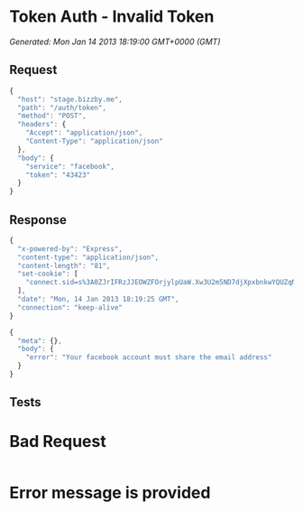 # Token Auth - Invalid Token

*Generated: Mon Jan 14 2013 18:19:00 GMT+0000 (GMT)*
## Request
```javascript
{
  "host": "stage.bizzby.me",
  "path": "/auth/token",
  "method": "POST",
  "headers": {
    "Accept": "application/json",
    "Content-Type": "application/json"
  },
  "body": {
    "service": "facebook",
    "token": "43423"
  }
}
```

## Response
```javascript
{
  "x-powered-by": "Express",
  "content-type": "application/json",
  "content-length": "81",
  "set-cookie": [
    "connect.sid=s%3A0ZJrIFRzJJEOWZFOrjylpUaW.Xw3U2m5ND7djXpxbnkwYQUZqNlTnsJ83Dff0PALEBUs; Path=/"
  ],
  "date": "Mon, 14 Jan 2013 18:19:25 GMT",
  "connection": "keep-alive"
}
```
```javascript
{
  "meta": {},
  "body": {
    "error": "Your facebook account must share the email address"
  }
}
```

## Tests

# Bad Request
```✓ response.statusCode.should.equal 401

```
# Error message is provided
```✓ JSON.parse( response.body ).body.error.should.eql "Your facebook account must share the email address"
```
